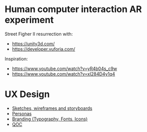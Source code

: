 # Human computer interaction AR experiment
Street Figher II resurrection with:
 - https://unity3d.com/
 - https://developer.vuforia.com/
 
 Inspiration:
 - https://www.youtube.com/watch?v=yR4b04s_c9w
 - https://www.youtube.com/watch?v=xI284D4y1q4

# UX Design
 - [Sketches, wireframes and storyboards](https://github.com/Lulubul/HCI/edit/master/README.md)
 - [Personas](https://github.com/Lulubul/HCI/blob/master/Personas/PersonasGamicon.pdf)
 - [Branding (Typography, Fonts, Icons)](https://github.com/Lulubul/HCI/edit/master/README.md)
 - [QOC](https://github.com/Lulubul/HCI/edit/master/README.md)

